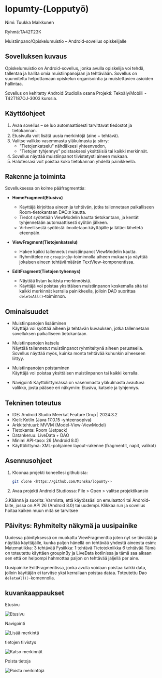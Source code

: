 # lopumty-(Lopputyö)

Nimi: Tuukka Maikkunen

Ryhmä:TA42T23K

Muistiinpano/Opiskelumuistio – Android-sovellus opiskelijalle

## Sovelluksen kuvaus

Opiskelumuistio on Android-sovellus, jonka avulla opiskelija voi tehdä, tallentaa ja hallita omia muistiinpanojaan ja tehtäviään. Sovellus on suunniteltu helpottamaan opiskelun organisointia ja muistettavien asioiden hallintaa.

Sovellus on kehitetty Android Studiolla osana Projekti: Tekoäly/Mobiili - T42T187OJ-3003 kurssia.


## Käyttöohjeet

1. Avaa sovellus – se luo automaattisesti tarvittavat tiedostot ja tietokannan.
2. Etusivulla voit lisätä uusia merkintöjä (aine + tehtävä).
3. Valitse valikko vasemmasta yläkulmasta ja siirry:
   - "Tietojenkatselu" nähdäksesi yhteenvedon,
   - "Tietojen tyhjennys" poistaaksesi yksittäisiä tai kaikki merkinnät.
4. Sovellus näyttää muistiinpanot tiivistetysti aineen mukaan.
5. Halutessasi voit poistaa koko tietokannan yhdellä painikkeella.


## Rakenne ja toiminta

Sovelluksessa on kolme pääfragmenttia:

- **HomeFragment(Etusivu)**  
  - Käyttäjä kirjoittaa aineen ja tehtävän, jotka tallennetaan paikalliseen Room-tietokantaan DAO:n kautta.  
  - Tiedot syötetään ViewModelin kautta tietokantaan, ja kentät tyhjennetään automaattisesti syötön jälkeen.
  - Virheellisestä syötöstä ilmoitetaan käyttäjälle ja tätäei lähetetä eteenpäin.

- **ViewFragment(Tietojenkatselu)**  
  - Hakee kaikki tallennetut muistiinpanot ViewModelin kautta.
  - Ryhmittelee ne `groupingBy`-toiminnolla aiheen mukaan ja näyttää jokaisen aineen tehtävämäärän TextView-komponentissa.

- **EditFragment(Tietojen tyhennys)**  
  - Näyttää listan kaikista merkinnöistä.
  - Käyttäjä voi poistaa yksittäisen muistiinpanon koskemalla sitä tai kaikki merkinnät kerralla painikkeella, jolloin DAO suorittaa `deleteAll()`-toiminnon.

## Ominaisuudet

-  Muistiinpanojen lisääminen  
  Käyttäjä voi syöttää aiheen ja tehtävän kuvauksen, jotka tallennetaan sovelluksen paikalliseen tietokantaan.

-  Muistiinpanojen katselu  
  Näyttää tallennetut muistiinpanot ryhmiteltynä aiheen perusteella. Sovellus näyttää myös, kuinka monta tehtävää kuhunkin aiheeseen liittyy.

-  Muistiinpanojen poistaminen  
  Käyttäjä voi poistaa yksittäisen muistiinpanon tai kaikki kerralla.

-  Navigointi
  Käyttöliittymässä on vasemmasta yläkulmasta avautuva valikko, josta pääsee eri näkymiin: Etusivu, katsele ja tyhjennys.

## Tekninen toteutus

- IDE: Android Studio Meerkat Feature Drop | 2024.3.2  
- Kieli: Kotlin (Java 17.0.15 -yhteensopiva) 
- Arkkitehtuuri: MVVM (Model-View-ViewModel)  
- Tietokanta: Room (Jetpack)  
- Datankeruu: LiveData + DAO  
- Minimi API-taso: 26 (Android 8.0)
- Käyttöliittymä: XML-pohjainen layout-rakenne (fragmentit, napit, valikot)

## Asennusohjeet

1. Kloonaa projekti koneellesi githubista:
    ```bash
   git clone <https://github.com/M3nska/lopumty->

2. Avaa projekti Android Studiossa:
File > Open > valitse projektikansio

3.Käännä ja suorita:
Varmista, että käytössäsi on emulaattori tai Android-laite, jossa on API 26 (Android 8.0) tai uudempi.
Klikkaa run ja sovellus hoitaa kaiken muun mitä se tarvitsee

## Päivitys: Ryhmitelty näkymä ja uusipainike
Uudessa päivityksessä on muokattu ViewFragmenttia joten nyt se tiivistää ja näyttää käyttäjälle, kunka paljon hänellä on
tehtävää yhdestä aineesta esim:
Matematiikka: 3 tehtävää
Fysiikka: 1 tehtävä
Tietotekniikka 6 tehtävää
Tämä on toteutettu käyttäen groupinBy ja LiveData kotlinissa ja tämä saa aikaan sen että on helpompi hahmottaa
paljon on tehtävää jäljellä per aine.

Uusipainike EditFragmentissa, jonka avulla voidaan poistaa kaikki data, jolloin käyttäjän ei tarvitse yksi kerrallaan poistaa dataa. Toteutettu Dao `deleteAll()`-komennolla.




## kuvankaappaukset

Etusivu

![Etusivu](img/1.jpg)

Navigointi

![Lisää merkintä](img/2.jpg)

tietojen tiivistys

![Katso merkinnät](img/3.jpg)

Poista tietoja

![Poista merkintöjä](img/4.jpg)
